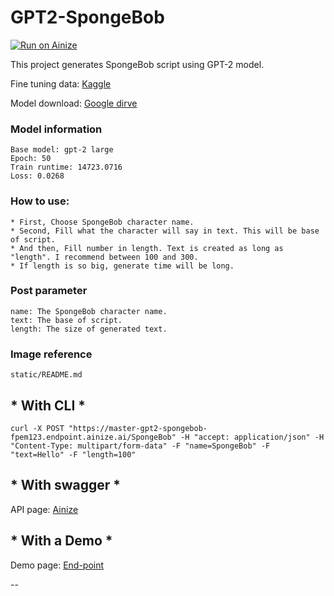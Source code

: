# GPT2-SpongeBob

[![Run on Ainize](https://ainize.ai/images/run_on_ainize_button.svg)](https://ainize.web.app/redirect?git_repo=https://github.com/fpem123/GPT2-Spongebob)

This project generates SpongeBob script using GPT-2 model.

Fine tuning data: [Kaggle](https://www.kaggle.com/mikhailgaerlan/spongebob-squarepants-completed-transcripts)

Model download: [Google dirve](https://drive.google.com/file/d/1-9fwrJXDpZdzcMJsn9s_I4HfOW-gTu9C/view?usp=sharing)

### Model information

    Base model: gpt-2 large
    Epoch: 50
    Train runtime: 14723.0716
    Loss: 0.0268

### How to use:
    * First, Choose SpongeBob character name.
    * Second, Fill what the character will say in text. This will be base of script.
    * And then, Fill number in length. Text is created as long as "length". I recommend between 100 and 300.
    * If length is so big, generate time will be long.


### Post parameter
    
    name: The SpongeBob character name.
    text: The base of script.
    length: The size of generated text.

### Image reference

    static/README.md

## * With CLI *

    curl -X POST "https://master-gpt2-spongebob-fpem123.endpoint.ainize.ai/SpongeBob" -H "accept: application/json" -H "Content-Type: multipart/form-data" -F "name=SpongeBob" -F "text=Hello" -F "length=100"

## * With swagger *

API page: [Ainize](https://ainize.ai/fpem123/GPT2-Spongebob?branch=master)

## * With a Demo *

Demo page: [End-point](https://master-gpt2-spongebob-fpem123.endpoint.ainize.ai/)


--